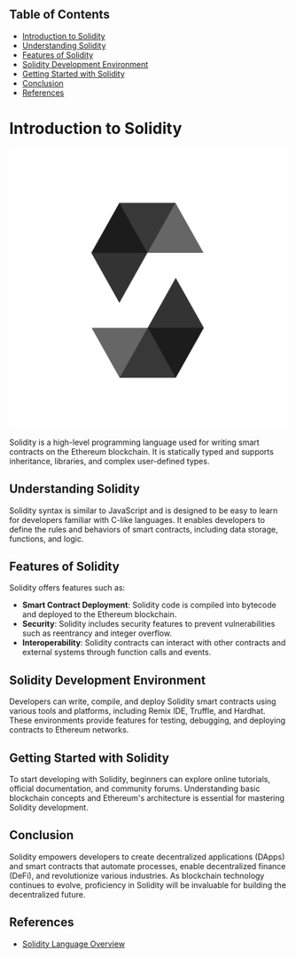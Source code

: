 ## Table of Contents
- [Introduction to Solidity](#introduction-to-solidity)
- [Understanding Solidity](#understanding-solidity)
- [Features of Solidity](#features-of-solidity)
- [Solidity Development Environment](#solidity-development-environment)
- [Getting Started with Solidity](#getting-started-with-solidity)
- [Conclusion](#conclution)
- [References](#references)

# Introduction to Solidity

![Solidity Logo](images/solidity_.png "Solidity Logo")

Solidity is a high-level programming language used for writing smart contracts on the Ethereum blockchain. It is statically typed and supports inheritance, libraries, and complex user-defined types.

## Understanding Solidity

Solidity syntax is similar to JavaScript and is designed to be easy to learn for developers familiar with C-like languages. It enables developers to define the rules and behaviors of smart contracts, including data storage, functions, and logic.

## Features of Solidity

Solidity offers features such as:

- **Smart Contract Deployment**: Solidity code is compiled into bytecode and deployed to the Ethereum blockchain.
- **Security**: Solidity includes security features to prevent vulnerabilities such as reentrancy and integer overflow.
- **Interoperability**: Solidity contracts can interact with other contracts and external systems through function calls and events.

## Solidity Development Environment


Developers can write, compile, and deploy Solidity smart contracts using various tools and platforms, including Remix IDE, Truffle, and Hardhat. These environments provide features for testing, debugging, and deploying contracts to Ethereum networks.

## Getting Started with Solidity


To start developing with Solidity, beginners can explore online tutorials, official documentation, and community forums. Understanding basic blockchain concepts and Ethereum's architecture is essential for mastering Solidity development.

## Conclusion


Solidity empowers developers to create decentralized applications (DApps) and smart contracts that automate processes, enable decentralized finance (DeFi), and revolutionize various industries. As blockchain technology continues to evolve, proficiency in Solidity will be invaluable for building the decentralized future.

## References

- [Solidity Language Overview](https://docs.soliditylang.org/en/v0.8.24/)
